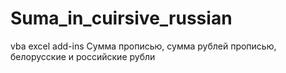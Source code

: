 # Suma_in_cuirsive_russian
vba excel add-ins
Сумма прописью, сумма рублей прописью, белорусские и российские рубли
